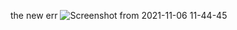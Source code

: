 the new err ![Screenshot from 2021-11-06 11-44-45](https://user-images.githubusercontent.com/68823892/140608531-7499b357-ded1-4c65-be17-113cce9f9cea.png)

